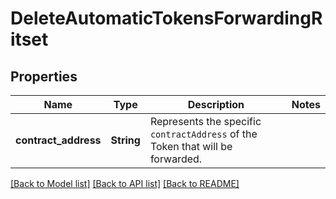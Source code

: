# DeleteAutomaticTokensForwardingRitset

## Properties

Name | Type | Description | Notes
------------ | ------------- | ------------- | -------------
**contract_address** | **String** | Represents the specific `contractAddress` of the Token that will be forwarded. | 

[[Back to Model list]](../README.md#documentation-for-models) [[Back to API list]](../README.md#documentation-for-api-endpoints) [[Back to README]](../README.md)


